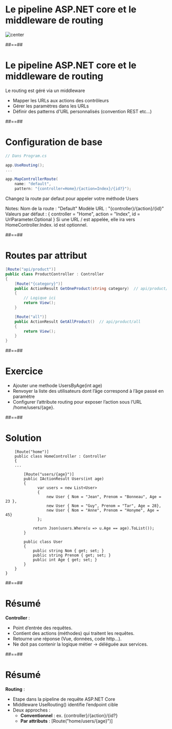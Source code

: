 
# Le pipeline ASP.NET core et le middleware de routing

![center](./assets/images/pipeline.png)

##==##

# Le pipeline ASP.NET core et le middleware de routing

Le routing est géré via un middleware

- Mapper les URLs aux actions des contrôleurs
- Gérer les paramètres dans les URLs
- Définir des patterns d'URL personnalisés (convention REST etc...)

##==##

<!-- .slide: class="with-code" -->

# Configuration de base

``` cs
// Dans Program.cs

app.UseRouting();
...

app.MapControllerRoute(
    name: "default",
    pattern: "{controller=Home}/{action=Index}/{id?}");
```

Changez la route par defaut pour appeler votre méthode Users

Notes: Nom de la route : "Default"
Modèle URL : "{controller}/{action}/{id}"
Valeurs par défaut : { controller = "Home", action = "Index", id = UrlParameter.Optional }
Si une URL / est appelée, elle ira vers HomeController.Index.
id est optionnel.

##==##


<!-- .slide: class="with-code" -->

# Routes par attribut

``` cs
[Route("api/product")]  
public class ProductController : Controller
{
    [Route("{category}")]
    public ActionResult GetOneProduct(string category)  // api/product/toto
    {
        // Logique ici
        return View();
    }

    [Route("all")]
    public ActionResult GetAllProduct()  // api/product/all
    {
        return View();
    }
}
```

##==##
<!-- .slide: class="with-code" -->

# Exercice

- Ajouter une methode UsersByAge(int age)
- Renvoyer la liste des utilisateurs dont l’âge correspond à l’âge passé en paramètre
- Configurer l’attribute routing pour exposer l’action sous l’URL /home/users/{age}.

##==##

# Solution
```
    [Route("home")]
    public class HomeController : Controller
    {
    ...

        [Route("users/{age}")]
        public IActionResult Users(int age)
        {
              var users = new List<User>
              {
                  new User { Nom = "Jean", Prenom = "Bonneau", Age = 23 },
                  new User { Nom = "Guy", Prenom = "Tar", Age = 28},
                  new User { Nom = "Anne", Prenom = "Honyme", Age = 45}
              };

            return Json(users.Where(u => u.Age == age).ToList());
        }

        public class User
        {
            public string Nom { get; set; }
            public string Prenom { get; set; }
            public int Age { get; set; }
        }
    }
}
```

##==##

# Résumé

**Controller** : 
- Point d’entrée des requêtes.
- Contient des actions (méthodes) qui traitent les requêtes.
- Retourne une réponse (Vue, données, code http...).
- Ne doit pas contenir la logique métier → déléguée aux services.

##==##

# Résumé

**Routing** : 
- Etape dans la pipeline de requête ASP.NET Core
- Middleware UseRouting() identifie l’endpoint cible
- Deux approches :
  - **Conventionnel** : ex. {controller}/{action}/{id?}
  - **Par attributs** : [Route("home/users/{age}")]
